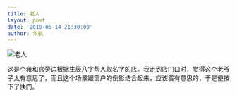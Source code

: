 ```yaml
---
title: 老人
layout: post
date: '2019-05-14 21:30:00'
author: 华航
---
```


![老人](https://dl.darkmatter.cn/albums/2019/2019-05-02-%E5%8C%97%E4%BA%AC%E8%83%A1%E5%90%8C%E6%89%AB%E8%A1%97/Web_Progressive/2019%E5%B9%B405%E6%9C%8802%E6%97%A5%20%E5%8C%97%E4%BA%AC%E8%83%A1%E5%90%8C%E6%89%AB%E8%A1%97%20%E7%AC%AC%E4%B8%80%E7%BB%84/%E7%AC%AC%E4%B8%80%E7%BB%84-5.JPG)

这是个雍和宫旁边根据生辰八字帮人取名字的店。我走到店门口时，觉得这个老爷子太有意思了，而且这个场景跟窗户的倒影结合起来，应该蛮有意思的，于是便按下了快门。